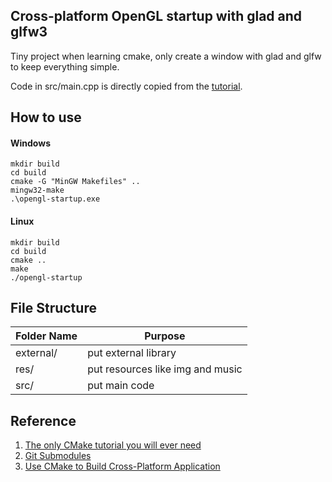 ## Cross-platform OpenGL startup with glad and glfw3

Tiny project when learning cmake, only create a window with glad and glfw to keep everything simple.

Code in src/main.cpp is directly copied from the [tutorial](https://learnopengl.com/Getting-started/Hello-Window).

## How to use

#### Windows

```
mkdir build
cd build
cmake -G "MinGW Makefiles" ..
mingw32-make
.\opengl-startup.exe
```

#### Linux

```
mkdir build
cd build
cmake ..
make
./opengl-startup
```

## File Structure

| Folder Name | Purpose                                 |
| ----------- | --------------------------------------- |
| external/   | put external library <br />             |
| res/        | put resources like img and music <br /> |
| src/        | put main code <br />                    |

## Reference

1. [The only CMake tutorial you will ever need](https://www.youtube.com/watch?v=A735Y4kMIPM)
2. [Git Submodules](https://www.youtube.com/watch?v=ED-WUk440qc)
3. [Use CMake to Build Cross-Platform Application](https://ken00535.medium.com/use-cmake-to-build-cross-platform-application-8888db861cb3)
